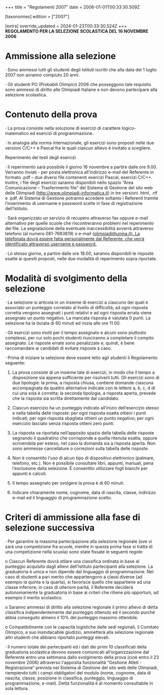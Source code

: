 +++
title = "Regolamenti 2007"
date = 2006-01-01T00:33:30.509Z

[taxonomies]
edition = ["2007"]

[extra]
override_updated = 2024-01-23T00:33:30.524Z
+++
**REGOLAMENTO PER LA SELEZIONE SCOLASTICA DEL 16 NOVEMBRE 2006**

# Ammissione alla selezione

· Sono ammessi tutti gli studenti degli Istituti iscritti che alla data del 1 luglio 2007 non avranno compiuto 20 anni.

· Gli studenti PO (Probabili Olimpici) 2006 che posseggono tale requisito sono ammessi di diritto alle Olimpiadi Italiane e non devono partecipare alla selezione scolastica.

# Contenuto della prova

· La prova consiste nella soluzione di esercizi di carattere logico-matematico ed esercizi di programmazione.

· In analogia alla norma internazionale, gli esercizi sono proposti nelle due versioni C/C++ e Pascal fra le quali ciascun allievo è invitato a scegliere.

Reperimento dei testi degli esercizi

· Il reperimento sarà possibile il giorno 16 novembre a partire dalle ore 9.00. Verranno inviati - per posta elettronica all’indirizzo e-mail del Referente in formato .pdf – due diversi file contenenti esercizi Pascal, esercizi C/C++. Inoltre, i file degli esercizi saranno disponibili nello spazio “Area Comunicazione – Trasferimento file” del Sistema di Gestione del sito web delle Olimpiadi (http://www.olimpiadi-informatica.it) in tre versioni .html, .rtf e .pdf. Al Sistema di Gestione potranno accedere soltanto i Referenti tramite l’inserimento di username e password scelte in fase di registrazione dell’Istituto.

· Sarà organizzato un servizio di recupero attraverso fax oppure e-mail alternativo per quelle scuole che riscontreranno problemi nel reperimento dei file. La segnalazione della eventuale inaccessibilità avverrà attraverso telefono (al numero 081-7683819) o e-mail (olimpiadi@unina.it[). La telefonata dovrà essere fatta personalmente dal Referente, che verrà identificato attraverso username e password.](mailto:olimpiadi@unina.it)

· Lo stesso giorno, a partire dalle ore 18.00, saranno disponibili le risposte esatte ai quesiti proposti, nelle due modalità di reperimento sopra riportate.

# Modalità di svolgimento della selezione

· La selezione si articola in un insieme di esercizi a ciascuno dei quali è associato un punteggio correlato al livello di difficoltà; ad ogni risposta corretta vengono assegnati i punti relativi e ad ogni risposta errata viene assegnato un punto negativo. La mancata risposta è valutata 0 punti. La selezione ha la durata di 60 minuti ed inizia alle ore 11.00.

· Gli esercizi sono molti per il tempo assegnato e alcuni sono piuttosto complessi, per cui solo pochi studenti riusciranno a completare il compito assegnato. Le risposte errate sono penalizzate e, quindi, è bene raccomandare ai candidati di evitare risposte a caso.

· Prima di iniziare la selezione deve essere letto agli studenti il Regolamento seguente:

1. La prova consiste di un insieme tale di esercizi, in modo che il tempo a disposizione sia appena sufficiente per risolverli tutti. Gli esercizi sono di due tipologie: la prima, a risposta chiusa, contiene domande ciascuna accompagnata da quattro alternative indicate con le lettere a, b, c, d di cui una sola è corretta; la seconda tipologia, a risposta aperta, prevede che la risposta sia scritta direttamente dal candidato.

2. Ciascun esercizio ha un punteggio indicato all’inizio dell’esercizio stesso e nella tabella delle risposte: per ogni risposta esatta ottieni i punti indicati; per ogni risposta sbagliata ottieni un punto negativo; per ogni esercizio lasciato senza risposta ottieni zero punti.

3. La risposta va riportata nell’apposito spazio della tabella delle risposte segnando il quadratino che corrisponde a quella ritenuta esatta, oppure scrivendola per esteso, nel caso la domanda sia a risposta aperta. Non sono ammesse cancellature o correzioni sulla tabella delle risposte.

4. Non è consentito l'uso di alcun tipo di dispositivo elettronico (palmare, telefono, etc.). Non è possibile consultare libri, appunti, manuali, pena l’esclusione dalla selezione. È consentito utilizzare fogli bianchi per appunti e calcoli.

5. Il tempo assegnato per svolgere la prova è di 60 minuti.

6. Indicare chiaramente nome, cognome, data di nascita, classe, indirizzo e-mail ed il linguaggio di programmazione scelto.

# Criteri di ammissione alla fase di selezione successiva

· Per garantire la massima partecipazione alla selezione regionale (ove vi sarà una competizione fra scuole, mentre in questa prima fase si tratta di una competizione nella scuola) sono state fissate le seguenti regole:

o Ciascun Referente dovrà stilare una classifica ordinata in base al punteggio acquisito dagli allievi dell’Istituto partecipanti alla selezione. La graduatoria è unica e non dipende dal linguaggio di programmazione. Nel caso di studenti a pari merito che appartengono a classi diverse (ad esempio la quinta e la quarta), si favorisce quello che appartiene ad una classe inferiore; in caso di ulteriore parità, il Referente deciderà autonomamente la graduatoria in base ai criteri che ritiene più opportuni, ad esempio il merito scolastico.

o Saranno ammessi di diritto alla selezione regionale il primo allievo di detta classifica indipendentemente dal punteggio ottenuto ed il secondo purché abbia conseguito almeno il 10% del punteggio massimo ottenibile.

o Compatibilmente con le capacità logistiche delle sedi regionali, il Comitato Olimpico, a suo insindacabile giudizio, ammetterà alla selezione regionale altri studenti che abbiano riportato punteggi elevati.

· Il numero totale dei partecipanti ed i dati dei primi 10 classificati della graduatoria scolastica devono essere comunicati all’organizzazione dal Referente entro una settimana dallo svolgimento della prova (cioè entro il 23 novembre 2006) attraverso l'apposita funzionalità “Gestione Atleti - Registrazione” prevista nel Sistema di Gestione del sito web delle Olimpiadi, riempiendo tutti i campi obbligatori del modulo (nome, cognome, data di nascita, classe, posizione in classifica, punteggio, linguaggio di programmazione, e-mail). Detta funzionalità è al momento consultabile in sola lettura.
